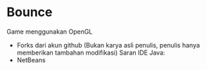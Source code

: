 # Bounce
Game menggunakan OpenGL
- Forks dari akun github (Bukan karya asli penulis, penulis hanya memberikan tambahan modifikasi)
Saran IDE Java:
- NetBeans

